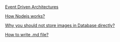 [Event Driven Architectures](https://mirzaleka.medium.com/even-driven-programming-in-node-js-008c64f61891)


[How Nodejs works?](https://chanduthedev.medium.com/how-node-internally-works-88abeebf5637)


[Why you should not store images in Database directly?](https://www.linkedin.com/pulse/storing-images-mongodb-reactjs-best-practices-abhishek-sharma-5l0cc?utm_source=share&utm_medium=guest_desktop&utm_campaign=copy) 

[How to write .md file?](https://docs.github.com/en/get-started/writing-on-github/getting-started-with-writing-and-formatting-on-github/basic-writing-and-formatting-syntax)

